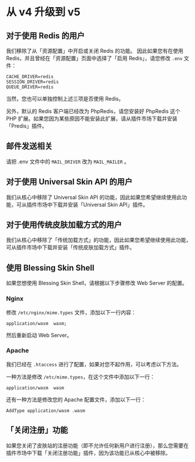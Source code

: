 # 从 v4 升级到 v5

## 对于使用 Redis 的用户

我们移除了从「资源配置」中开启或关闭 Redis 的功能。
因此如果您有在使用 Redis，并且曾经在「资源配置」页面中选择了「启用 Redis」，请您修改 `.env` 文件：

```
CACHE_DRIVER=redis
SESSION_DRIVER=redis
QUEUE_DRIVER=redis
```

当然，您也可以单独控制上述三项是否使用 Redis。

另外，默认的 Redis 客户端已经改为 PhpRedis，请您安装好 PhpRedis 这个 PHP 扩展。如果您因为某些原因不能安装此扩展，请从插件市场下载并安装「Predis」插件。

## 邮件发送相关

请把 .env 文件中的 `MAIL_DRIVER`  改为 `MAIL_MAILER` 。

## 对于使用 Universal Skin API 的用户

我们从核心中移除了 Universal Skin API 的功能，因此如果您希望继续使用此功能，可从插件市场中下载并安装「Universal Skin API」插件。

## 对于使用传统皮肤加载方式的用户

我们从核心中移除了「传统加载方式」的功能，因此如果您希望继续使用此功能，可从插件市场中下载并安装「传统皮肤加载方式」插件。

## 使用 Blessing Skin Shell

如果您想使用 Blessing Skin Shell，请根据以下步骤修改 Web Server 的配置。

### Nginx

修改 `/etc/nginx/mime.types` 文件，添加以下一行内容：

```
application/wasm  wasm;
```

然后重新启动 Web Server。

### Apache

我们已经在 `.htaccess` 进行了配置，如果对您不起作用，可以考虑以下方法。

一种方法是修改 `/etc/mime.types`，在这个文件中添加以下一行：

```
application/wasm  wasm
```

还有一种方法是修改您的 Apache 配置文件，添加以下一行：

```
AddType application/wasm .wasm
```

## 「关闭注册」功能

如果您关闭了皮肤站的注册功能（即不允许任何新用户进行注册），那么您需要在插件市场中下载「关闭注册功能」插件，因为该功能已从核心中被移除。

